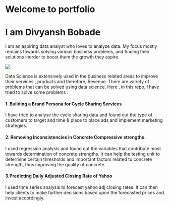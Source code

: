 # Welcome to portfolio

# I am Divyansh Bobade

I am an aspiring data analyst who loves to analyze data. My focus mostly remains towards solving various business problems, and finding their solutions inorder to boost them the growth they aspire.


<img src ="https://storage.googleapis.com/twg-content/original_images/_Gifs_Collections_Digital_Marketing.gif"></img>

Data Science is extensively used in the business related areas to improve their services , products and therefore, Revenue.
There are variety of problems that can be solved using data science. Here , in this repo, I have tried to solve some problems :

#### 1. Building a Brand Persona for Cycle Sharing Services
I have tried to analyse the cycle sharing data and found out the type of customers to target and time & place to 
place ads and implement marketing strategies.

#### 2. Removing Inconsistencies in Concrete Compressive strengths.
I used regression analysis and found out the variables that contribute most towards determination of concrete strengths.
It can help the testing unit to determine certain thresholds and important factors related to concrete strength, thus improving the quality of concrete.

#### 3.Predicting Daily Adjusted Closing Rate of Yahoo
I used time series analysis to forecast yahoo adj closing rates.
It can then help clients to make further decisions based upon the forecasted prices and invest accordingly.

